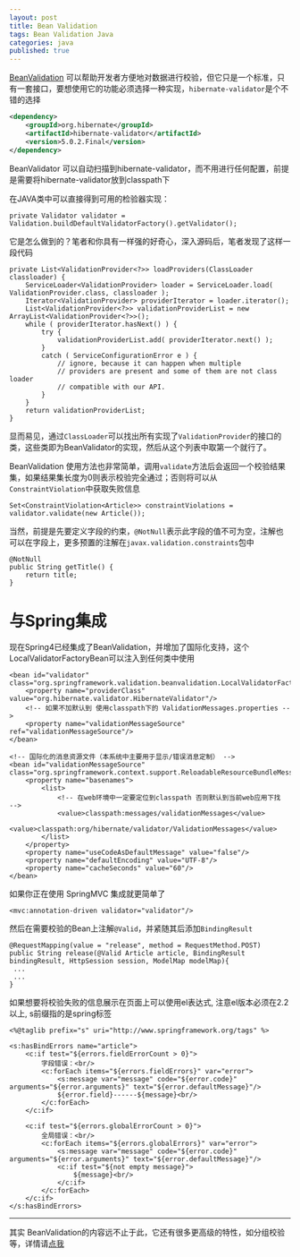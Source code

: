 ```yaml
---
layout: post
title: Bean Validation
tags: Bean Validation Java
categories: java
published: true
---
```


[BeanValidation][BeanValidation] 可以帮助开发者方便地对数据进行校验，但它只是一个标准，只有一套接口，要想使用它的功能必须选择一种实现，`hibernate-validator`是个不错的选择

~~~xml
<dependency>
    <groupId>org.hibernate</groupId>
    <artifactId>hibernate-validator</artifactId>
    <version>5.0.2.Final</version>
</dependency>
~~~

BeanValidator 可以自动扫描到hibernate-validator，而不用进行任何配置，前提是需要将hibernate-validator放到classpath下

在JAVA类中可以直接得到可用的检验器实现：

~~~
private Validator validator = Validation.buildDefaultValidatorFactory().getValidator();
~~~

它是怎么做到的？笔者和你具有一样强的好奇心，深入源码后，笔者发现了这样一段代码

~~~
private List<ValidationProvider<?>> loadProviders(ClassLoader classloader) {
	ServiceLoader<ValidationProvider> loader = ServiceLoader.load( ValidationProvider.class, classloader );
	Iterator<ValidationProvider> providerIterator = loader.iterator();
	List<ValidationProvider<?>> validationProviderList = new ArrayList<ValidationProvider<?>>();
	while ( providerIterator.hasNext() ) {
		try {
			validationProviderList.add( providerIterator.next() );
		}
		catch ( ServiceConfigurationError e ) {
			// ignore, because it can happen when multiple
			// providers are present and some of them are not class loader
			// compatible with our API.
		}
	}
	return validationProviderList;
}
~~~

显而易见，通过`ClassLoader`可以找出所有实现了`ValidationProvider`的接口的类，这些类即为BeanValidator的实现，然后从这个列表中取第一个就行了。

BeanValidation 使用方法也非常简单，调用`validate`方法后会返回一个校验结果集，如果结果集长度为0则表示校验完全通过；否则将可以从`ConstraintViolation`中获取失败信息

~~~
Set<ConstraintViolation<Article>> constraintViolations = validator.validate(new Article());
~~~

当然，前提是先要定义字段的约束，`@NotNull`表示此字段的值不可为空，注解也可以在字段上，更多预置的注解在`javax.validation.constraints`包中

~~~
@NotNull
public String getTitle() {
    return title;
}
~~~

#  与Spring集成

现在Spring4已经集成了BeanValidation，并增加了国际化支持，这个LocalValidatorFactoryBean可以注入到任何类中使用

~~~
<bean id="validator" class="org.springframework.validation.beanvalidation.LocalValidatorFactoryBean">
    <property name="providerClass" value="org.hibernate.validator.HibernateValidator"/>
    <!-- 如果不加默认到 使用classpath下的 ValidationMessages.properties -->
    <property name="validationMessageSource" ref="validationMessageSource"/>
</bean>

<!-- 国际化的消息资源文件（本系统中主要用于显示/错误消息定制） -->
<bean id="validationMessageSource" class="org.springframework.context.support.ReloadableResourceBundleMessageSource">
    <property name="basenames">
        <list>
            <!-- 在web环境中一定要定位到classpath 否则默认到当前web应用下找  -->
            <value>classpath:messages/validationMessages</value>
            <value>classpath:org/hibernate/validator/ValidationMessages</value>
        </list>
    </property>
    <property name="useCodeAsDefaultMessage" value="false"/>
    <property name="defaultEncoding" value="UTF-8"/>
    <property name="cacheSeconds" value="60"/>
</bean>
~~~

如果你正在使用 SpringMVC 集成就更简单了

~~~
<mvc:annotation-driven validator="validator"/>
~~~

然后在需要校验的Bean上注解`@Valid`，并紧随其后添加`BindingResult`

~~~
@RequestMapping(value = "release", method = RequestMethod.POST)
public String release(@Valid Article article, BindingResult bindingResult, HttpSession session, ModelMap modelMap){
 ...
 ...
}
~~~

如果想要将校验失败的信息展示在页面上可以使用el表达式, 注意el版本必须在2.2以上, s前缀指的是spring标签

~~~
<%@taglib prefix="s" uri="http://www.springframework.org/tags" %>
~~~

~~~
<s:hasBindErrors name="article">
    <c:if test="${errors.fieldErrorCount > 0}">
        字段错误：<br/>
        <c:forEach items="${errors.fieldErrors}" var="error">
            <s:message var="message" code="${error.code}" arguments="${error.arguments}" text="${error.defaultMessage}"/>
            ${error.field}------${message}<br/>
        </c:forEach>
    </c:if>

    <c:if test="${errors.globalErrorCount > 0}">
        全局错误：<br/>
        <c:forEach items="${errors.globalErrors}" var="error">
            <s:message var="message" code="${error.code}" arguments="${error.arguments}" text="${error.defaultMessage}"/>
            <c:if test="${not empty message}">
                ${message}<br/>
            </c:if>
        </c:forEach>
    </c:if>
</s:hasBindErrors>
~~~

---

其实 BeanValidation的内容远不止于此，它还有很多更高级的特性，如分组校验等，详情请[点我][more]



[BeanValidation]:http://beanvalidation.org/
[more]:http://www.ibm.com/developerworks/cn/java/j-lo-beanvalid/